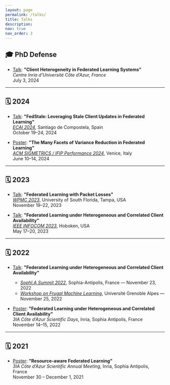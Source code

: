 ```yaml
---
layout: page
permalink: /talks/
title: Talks
description:
nav: true
nav_order: 3
---
```


## 🎓 PhD Defense

- [Talk](https://docs.google.com/presentation/d/1RWAbhosvLWfZ5mA8jkapKzXk10fao2Ts/edit?usp=sharing&ouid=101817022771990954456&rtpof=true&sd=true): **"Client Heterogeneity in Federated Learning Systems"**  
  *Centre Inria d’Université Côte d’Azur, France*  
  July 3, 2024

---

## 🗓️ 2024

- [Talk](../assets/pdf/talk_ecai_2024.pptx): **"FedStale: Leveraging Stale Client Updates in Federated Learning"**  
  _[ECAI 2024](https://www.ecai2024.eu)_, Santiago de Compostela, Spain  
  October 19–24, 2024

- [Poster](../assets/pdf/poster_sigmetrics_2024.pdf): **"The Many Facets of Variance Reduction in Federated Learning"**  
  _[ACM SIGMETRICS / IFIP Performance 2024](https://www.sigmetrics.org/sigmetrics2024/)_, Venice, Italy  
  June 10–14, 2024

---

## 🗓️ 2023

- [Talk](../assets/pdf/talk_wpmc_2023.pdf): **"Federated Learning with Packet Losses"**  
  _[WPMC 2023](http://wpmc2023.com/)_, University of South Florida, Tampa, USA  
  November 19–22, 2023

- [Talk](../assets/pdf/talk_infocom_2023.pdf): **"Federated Learning under Heterogeneous and Correlated Client Availability"**  
  _[IEEE INFOCOM 2023](https://infocom2023.ieee-infocom.org/)_, Hoboken, USA  
  May 17–20, 2023

---

## 🗓️ 2022

- [Talk](../assets/pdf/talk_jraf_2022.pdf): **"Federated Learning under Heterogeneous and Correlated Client Availability"**  
  - _[SophI.A Summit 2022](https://univ-cotedazur.fr/events-uca/sophia-summit)_, Sophia-Antipolis, France — November 23, 2022  
  - _[Workshop on Frugal Machine Learning](https://miai.univ-grenoble-alpes.fr/journees-sur-la-recherche-en-apprentissage-frugal-24-25-novembre-2022-880418.kjsp)_, Université Grenoble Alpes — November 25, 2022

- [Poster](../assets/pdf/poster_3ia_2022.pdf): **"Federated Learning under Heterogeneous and Correlated Client Availability"**  
  _3IA Côte d’Azur Scientific Days_, Inria, Sophia Antipolis, France  
  November 14–15, 2022

---

## 🗓️ 2021

- [Poster](../assets/pdf/poster_3ia_2021.pdf): **"Resource-aware Federated Learning"**  
  _3IA Côte d’Azur Scientific Annual Meeting_, Inria, Sophia Antipolis, France  
  November 30 – December 1, 2021
